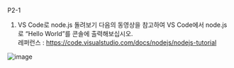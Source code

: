 P2-1
1. VS Code로 node.js 돌려보기
다음의 동영상을 참고하여 VS Code에서 node.js로 “Hello World”를 콘솔에 출력해보십시오.  
레퍼런스 : https://code.visualstudio.com/docs/nodejs/nodejs-tutorial

![image](https://user-images.githubusercontent.com/39229461/136688171-30a3af96-efa6-43c3-8474-8ff83731934b.png)
